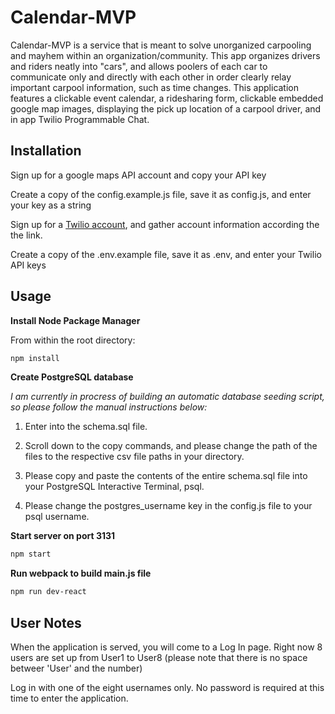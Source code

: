 # Calendar-MVP
Calendar-MVP is a service that is meant to solve unorganized carpooling and mayhem within an organization/community. This app organizes drivers and riders neatly into "cars", and allows poolers of each car to communicate only and directly with each other in order clearly relay important carpool information, such as time changes. This application features a clickable event calendar, a ridesharing form, clickable embedded google map images, displaying the pick up location of a carpool driver, and in app Twilio Programmable Chat.

## Installation

Sign up for a google maps API account and copy your API key

Create a copy of the config.example.js file, save it as config.js, and enter your key as a string

Sign up for a [Twilio account](https://www.twilio.com/docs/chat/javascript/quickstart), and gather account information according the the link.

Create a copy of the .env.example file, save it as .env, and enter your Twilio API keys

## Usage

**Install Node Package Manager**

From within the root directory:

```bash
npm install
```

**Create PostgreSQL database**

_I am currently in procress of building an automatic database seeding script, so please follow the manual instructions below:_

  1. Enter into the schema.sql file.
  
  1. Scroll down to the copy commands, and please change the path of the files to the respective csv file paths in your directory.

  1. Please copy and paste the contents of the entire schema.sql file into your PostgreSQL Interactive Terminal, psql.

  1. Please change the postgres_username key in the config.js file to your psql username.

**Start server on port 3131**
 ```bash
 npm start
 ```

**Run webpack to build main.js file**
 ```bash
 npm run dev-react
 ```
 
## User Notes

When the application is served, you will come to a Log In page. Right now 8 users are set up from User1 to User8 (please note that there is no space betweer 'User' and the number)

Log in with one of the eight usernames only. No password is required at this time to enter the application.
